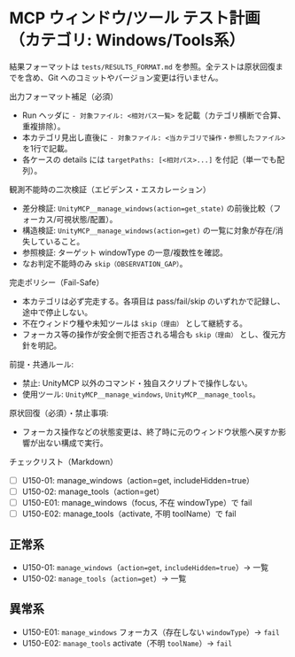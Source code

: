 # MCP ウィンドウ/ツール テスト計画（カテゴリ: Windows/Tools系）

結果フォーマットは `tests/RESULTS_FORMAT.md` を参照。全テストは原状回復までを含め、Git へのコミットやバージョン変更は行いません。

出力フォーマット補足（必須）
- Run ヘッダに `- 対象ファイル: <相対パス一覧>` を記載（カテゴリ横断で合算、重複排除）。
- 本カテゴリ見出し直後に `- 対象ファイル: <当カテゴリで操作・参照したファイル>` を1行で記載。
- 各ケースの details には `targetPaths: [<相対パス>...]` を付記（単一でも配列）。

観測不能時の二次検証（エビデンス・エスカレーション）
- 差分検証: `UnityMCP__manage_windows(action=get_state)` の前後比較（フォーカス/可視状態/配置）。
- 構造検証: `UnityMCP__manage_windows(action=get)` の一覧に対象が存在/消失していること。
- 参照検証: ターゲット windowType の一意/複数性を確認。
- なお判定不能時のみ `skip（OBSERVATION_GAP）`。

完走ポリシー（Fail-Safe）
- 本カテゴリは必ず完走する。各項目は pass/fail/skip のいずれかで記録し、途中で停止しない。
- 不在ウィンドウ種や未知ツールは `skip（理由）` として継続する。
- フォーカス等の操作が安全側で拒否される場合も `skip（理由）` とし、復元方針を明記。


前提・共通ルール:
- 禁止: UnityMCP 以外のコマンド・独自スクリプトで操作しない。
- 使用ツール: `UnityMCP__manage_windows`, `UnityMCP__manage_tools`。

原状回復（必須）・禁止事項:
- フォーカス操作などの状態変更は、終了時に元のウィンドウ状態へ戻すか影響が出ない構成で実行。

チェックリスト（Markdown）
- [ ] U150-01: manage_windows（action=get, includeHidden=true）
- [ ] U150-02: manage_tools（action=get）
- [ ] U150-E01: manage_windows（focus, 不在 windowType）で fail
- [ ] U150-E02: manage_tools（activate, 不明 toolName）で fail

## 正常系

- U150-01: `manage_windows`（`action=get`, `includeHidden=true`）→ 一覧
- U150-02: `manage_tools`（`action=get`）→ 一覧

## 異常系

- U150-E01: `manage_windows` フォーカス（存在しない `windowType`）→ `fail`
- U150-E02: `manage_tools` activate（不明 `toolName`）→ `fail`
